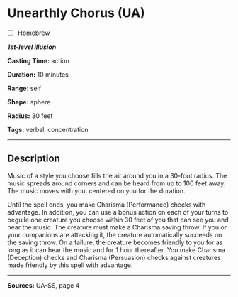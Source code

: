 # Unearthly Chorus (UA)

- [ ] Homebrew

***1st-level illusion***

**Casting Time:** action

**Duration:** 10 minutes

**Range:** self

**Shape:** sphere

**Radius:** 30 feet

**Tags:** verbal, concentration

---

## Description
Music of a style you choose fills the air around you in a 30-foot radius.
The music spreads around corners and can be heard from up to 100 feet away.
The music moves with you, centered on you for the duration.

Until the spell ends, you make Charisma (Performance) checks with advantage.
In addition, you can use a bonus action on each of your turns to beguile one creature you choose within 30 feet of you that can see you and hear the music.
The creature must make a Charisma saving throw.
If you or your companions are attacking it, the creature automatically succeeds on the saving throw.
On a failure, the creature becomes friendly to you for as long as it can hear the music and for 1 hour thereafter.
You make Charisma (Deception) checks and Charisma (Persuasion) checks against creatures made friendly by this spell with advantage.

---

**Sources:** UA-SS, page 4
